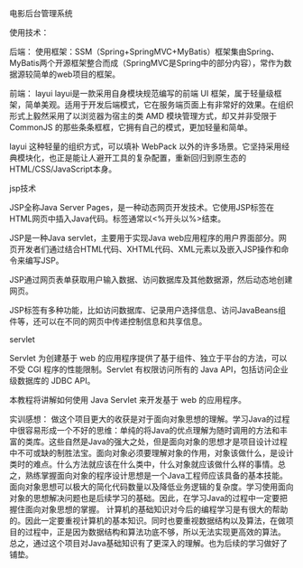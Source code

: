 电影后台管理系统

使用技术：

后端：
使用框架：SSM（Spring+SpringMVC+MyBatis）框架集由Spring、MyBatis两个开源框架整合而成（SpringMVC是Spring中的部分内容），常作为数据源较简单的web项目的框架。

前端：
layui
layui是一款采用自身模块规范编写的前端 UI 框架，属于轻量级框架，简单美观。适用于开发后端模式，它在服务端页面上有非常好的效果。在组织形式上毅然采用了以浏览器为宿主的类 AMD 模块管理方式，却又并非受限于 CommonJS 的那些条条框框，它拥有自己的模式，更加轻量和简单。

layui 这种轻量的组织方式，可以填补 WebPack 以外的许多场景。它坚持采用经典模块化，也正是能让人避开工具的复杂配置，重新回归到原生态的 HTML/CSS/JavaScript本身。

jsp技术

JSP全称Java Server Pages，是一种动态网页开发技术。它使用JSP标签在HTML网页中插入Java代码。标签通常以<%开头以%>结束。

JSP是一种Java servlet，主要用于实现Java web应用程序的用户界面部分。网页开发者们通过结合HTML代码、XHTML代码、XML元素以及嵌入JSP操作和命令来编写JSP。

JSP通过网页表单获取用户输入数据、访问数据库及其他数据源，然后动态地创建网页。

JSP标签有多种功能，比如访问数据库、记录用户选择信息、访问JavaBeans组件等，还可以在不同的网页中传递控制信息和共享信息。

servlet

Servlet 为创建基于 web 的应用程序提供了基于组件、独立于平台的方法，可以不受 CGI 程序的性能限制。Servlet 有权限访问所有的 Java API，包括访问企业级数据库的 JDBC API。

本教程将讲解如何使用 Java Servlet 来开发基于 web 的应用程序。

实训感想： 做这个项目更大的收获是对于面向对象思想的理解。学习Java的过程中很容易形成一个不好的思维：单纯的将Java的优点理解为随时调用的方法和丰富的类库。这些自然是Java的强大之处，但是面向对象的思想才是项目设计过程中不可或缺的制胜法宝。面向对象必须要理解对象的作用，对象该做什么，是设计类时的难点。什么方法就应该在什么类中，什么对象就应该做什么样的事情。总之，熟练掌握面向对象的程序设计思想是一个Java工程师应该具备的基本技能。面向对象思想可以极大的简化代码数量以及降低业务逻辑的复杂度。学习使用面向对象的思想解决问题也是后续学习的基础。因此，在学习Java的过程中一定要把握住面向对象思想的掌握。 计算机的基础知识对今后的编程学习是有很大的帮助的。因此一定要重视计算机的基本知识。同时也要重视数据结构以及算法，在做项目的过程中，正是因为数据结构和算法功底不够，所以无法实现更高效的算法。 总之，通过这个项目对Java基础知识有了更深入的理解。也为后续的学习做好了铺垫。
